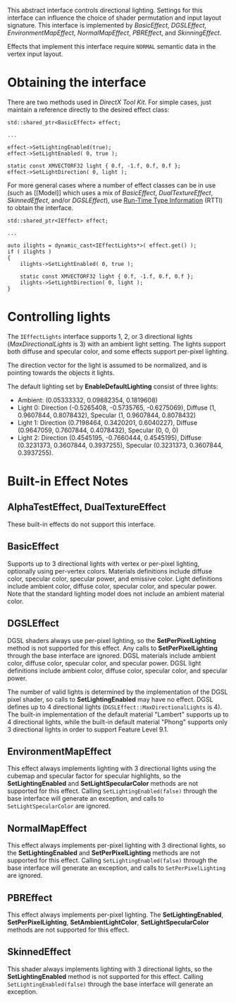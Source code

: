 This abstract interface controls directional lighting. Settings for this interface can influence the choice of shader permutation and input layout signature. This interface is implemented by _BasicEffect_, _DGSLEffect_, _EnvironmentMapEffect_, _NormalMapEffect_, _PBREffect_, and _SkinningEffect_.

Effects that implement this interface require ``NORMAL`` semantic data in the vertex input layout.

# Obtaining the interface
There are two methods used in _DirectX Tool Kit_. For simple cases, just maintain a reference directly to the desired effect class:

    std::shared_ptr<BasicEffect> effect;

    ...

    effect->SetLightingEnabled(true);
    effect->SetLightEnabled( 0, true );

    static const XMVECTORF32 light { 0.f, -1.f, 0.f, 0.f };
    effect->SetLightDirection( 0, light );

For more general cases where a number of effect classes can be in use (such as [[Model]] which uses a mix of _BasicEffect_, _DualTextureEffect_, _SkinnedEffect_, and/or _DGSLEffect_), use [Run-Time Type Information](https://en.wikipedia.org/wiki/Run-time_type_information) (RTTI) to obtain the interface.

    std::shared_ptr<IEffect> effect;

    ...

    auto ilights = dynamic_cast<IEffectLights*>( effect.get() );
    if ( ilights )
    {
        ilights->SetLightEnabled( 0, true );

        static const XMVECTORF32 light { 0.f, -1.f, 0.f, 0.f };
        ilights->SetLightDirection( 0, light );
    }

# Controlling lights
The ``IEffectLights`` interface supports 1, 2, or 3 directional lights (_MaxDirectionalLights_ is 3) with an ambient light setting. The lights support both diffuse and specular color, and some effects support per-pixel lighting.

The direction vector for the light is assumed to be normalized, and is pointing towards the objects it lights.

The default lighting set by **EnableDefaultLighting** consist of three lights:

* Ambient: (0.05333332, 0.09882354, 0.1819608)
* Light 0: Direction (-0.5265408, -0.5735765, -0.6275069), Diffuse (1, 0.9607844, 0.8078432), Specular (1, 0.9607844, 0.8078432)
* Light 1: Direction (0.7198464,  0.3420201,  0.6040227), Diffuse (0.9647059, 0.7607844, 0.4078432), Specular (0, 0, 0)
* Light 2: Direction (0.4545195, -0.7660444,  0.4545195), Diffuse (0.3231373, 0.3607844, 0.3937255), Specular (0.3231373, 0.3607844, 0.3937255).

# Built-in Effect Notes

## AlphaTestEffect, DualTextureEffect
These built-in effects do not support this interface.

## BasicEffect 
Supports up to 3 directional lights with vertex or per-pixel lighting, optionally using per-vertex colors. Materials definitions include diffuse color, specular color, specular power, and emissive color. Light definitions include ambient color, diffuse color, specular color, and specular power. Note that the standard lighting model does not include an ambient material color.

## DGSLEffect
DGSL shaders always use per-pixel lighting, so the **SetPerPixelLighting** method is not supported for this effect. Any calls to **SetPerPixelLighting** through the base interface are ignored. DGSL materials include ambient color, diffuse color, specular color, and specular power. DGSL light definitions include ambient color, diffuse color, specular color, and specular power.

The number of valid lights is determined by the implementation of the DGSL pixel shader, so calls to **SetLightingEnabled** may have no effect. DGSL defines up to 4 directional lights (``DGSLEffect::MaxDirectionalLights`` is 4). The built-in implementation of the default material "Lambert" supports up to 4 directional lights, while the built-in default material "Phong" supports only 3 directional lights in order to support Feature Level 9.1.

## EnvironmentMapEffect
This effect always implements lighting with 3 directional lights using the cubemap and specular factor for specular highlights, so the **SetLightingEnabled** and **SetLightSpecularColor** methods are not supported for this effect.  Calling ``SetLightingEnabled(false)`` through the base interface will generate an exception, and calls to ``SetLightSpecularColor`` are ignored.

## NormalMapEffect
This effect always implements per-pixel lighting with 3 directional lights, so the **SetLightingEnabled** and **SetPerPixelLighting** methods are not supported for this effect.  Calling ``SetLightingEnabled(false)`` through the base interface will generate an exception, and calls to ``SetPerPixelLighting`` are ignored.

## PBREffect
This effect always implements per-pixel lighting. The **SetLightingEnabled**, **SetPerPixelLighting**, **SetAmbientLightColor**, **SetLightSpecularColor** methods are not supported for this effect.

## SkinnedEffect
This shader always implements lighting with 3 directional lights, so the **SetLightingEnabled** method is not supported for this effect. Calling ``SetLightingEnabled(false)`` through the base interface will generate an exception.
